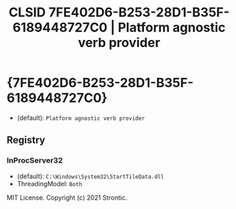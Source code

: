 ﻿---
title: "CLSID 7FE402D6-B253-28D1-B35F-6189448727C0 | Platform agnostic verb provider"
excerpt: What is COM-Object CLSID 7FE402D6-B253-28D1-B35F-6189448727C0?
---

# {7FE402D6-B253-28D1-B35F-6189448727C0}

* (default): `Platform agnostic verb provider`

## Registry


### InProcServer32

* (default): `C:\Windows\System32\StartTileData.dll`
* ThreadingModel: `Both`

MIT License. Copyright (c) 2021 Strontic.


